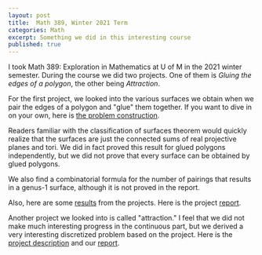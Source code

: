 ```yaml
---
layout: post
title:  Math 389, Winter 2021 Term
categories: Math
excerpt: Something we did in this interesting course
published: true
---
```

I took Math 389: Exploration in Mathematics at U of M in the 2021 winter semester. During the course we did two projects. One of them is *Gluing the edges of a polygon*, the other being *Attraction*.

For the first project, we looked into the various surfaces we obtain when we pair the edges of a polygon and "glue" them together. If you want to dive in on your own, here is [the problem construction](../../../../parts/GluingEdges.pdf).

Readers familiar with the classification of surfaces theorem would quickly realize that the surfaces are just the connected sums of real projective planes and tori. We did in fact proved this result for glued polygons independently, but we did not prove that every surface can be obtained by glued polygons.

We also find a combinatorial formula for the number of pairings that results in a genus-1 surface, although it is not proved in the report.

Also, here are some [results](https://victorfu14.github.io/parts/gp.html) from the projects. Here is the project [report](../../../../parts/gluing_polygons.pdf).

Another project we looked into is called "attraction." I feel that we did not make much interesting progress in the continuous part, but we derived a very interesting discretized problem based on the project. Here is the [project description](../../../../parts/Attraction.pdf) and our [report](../../../../parts/attraction_sys.pdf).